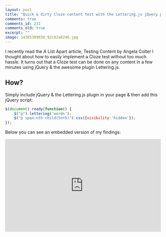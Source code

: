 ```yaml
---
layout: post
title: "Quick & dirty Cloze content test with the Lettering.js jQuery plugin"
comments: true
comments_id: 231
comments_old: true
excerpt: ""
image: 14305389038_92c82a6246.jpg
---
```

I recently read the A List Apart article, Testing Content by Angela Colter I thought about how to easily implement a Cloze test without too much hassle. It turns out that a Cloze test can be done on any content in a few minutes using jQuery & the awesome plugin Lettering.js.

## How?
Simply include jQuery & the Lettering.js plugin in your page & then add this jQuery script:

```js
$(document).ready(function() {
	$("p").lettering('words');
	$("p span:nth-child(5n+5)").css({visibility:'hidden'});
});
```

Below you can see an embedded version of my findings:

<iframe width="100%" height="300" src="http://jsfiddle.net/mrmartineau/K9aBA/embedded/result,js,css,html" allowfullscreen="allowfullscreen" frameborder="0"></iframe>
